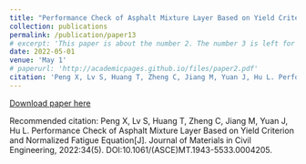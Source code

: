 ```yaml
---
title: "Performance Check of Asphalt Mixture Layer Based on Yield Criterion and Normalized Fatigue Equation"
collection: publications
permalink: /publication/paper13
# excerpt: 'This paper is about the number 2. The number 3 is left for future work.'
date: 2022-05-01
venue: 'May 1'
# paperurl: 'http://academicpages.github.io/files/paper2.pdf'
citation: 'Peng X, Lv S, Huang T, Zheng C, Jiang M, Yuan J, Hu L. Performance Check of Asphalt Mixture Layer Based on Yield Criterion and Normalized Fatigue Equation[J]. Journal of Materials in Civil Engineering, 2022:34(5). DOI:10.1061/(ASCE)MT.1943-5533.0004205.'
---
```



[Download paper here](10.1061/(ASCE)MT.1943-5533.0004205)

Recommended citation: Peng X, Lv S, Huang T, Zheng C, Jiang M, Yuan J, Hu L. Performance Check of Asphalt Mixture Layer Based on Yield Criterion and Normalized Fatigue Equation[J]. Journal of Materials in Civil Engineering, 2022:34(5). DOI:10.1061/(ASCE)MT.1943-5533.0004205.
